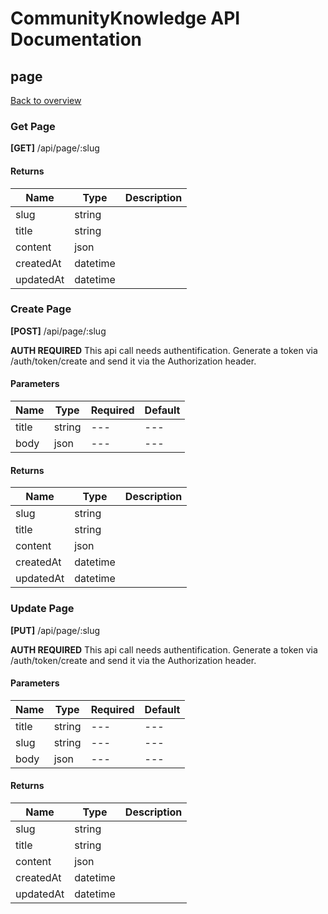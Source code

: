 # CommunityKnowledge API Documentation
## page
[Back to overview](README.md)

### Get Page
**[GET]** /api/page/:slug

#### Returns
| Name | Type | Description |
| --- | --- | --- |
| slug | string |  |
| title | string |  |
| content | json |  |
| createdAt | datetime |  |
| updatedAt | datetime |  |

### Create Page
**[POST]** /api/page/:slug

**AUTH REQUIRED** This api call needs authentification. Generate a token via /auth/token/create and send it via the Authorization header.

#### Parameters
| Name | Type | Required | Default |
| --- | --- | --- | --- |
| title | string | --- | --- |
| body | json | --- | --- |
#### Returns
| Name | Type | Description |
| --- | --- | --- |
| slug | string |  |
| title | string |  |
| content | json |  |
| createdAt | datetime |  |
| updatedAt | datetime |  |

### Update Page
**[PUT]** /api/page/:slug

**AUTH REQUIRED** This api call needs authentification. Generate a token via /auth/token/create and send it via the Authorization header.

#### Parameters
| Name | Type | Required | Default |
| --- | --- | --- | --- |
| title | string | --- | --- |
| slug | string | --- | --- |
| body | json | --- | --- |
#### Returns
| Name | Type | Description |
| --- | --- | --- |
| slug | string |  |
| title | string |  |
| content | json |  |
| createdAt | datetime |  |
| updatedAt | datetime |  |

